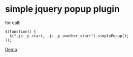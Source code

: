 # simple jquery popup plugin

for call:

    $(function() {
      $(".js__p_start, .js__p_another_start").simplePopup();
    });

[Demo](http://nazz.me/example/simple-jquery-popup/)